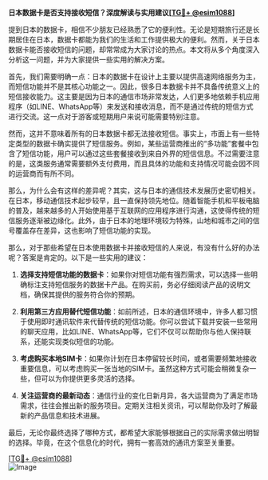 **日本数据卡是否支持接收短信？深度解读与实用建议[[TG💪+ @esim1088](https://t.me/s/esim1088)]**

提到日本的数据卡，相信不少朋友已经熟悉了它的便利性。无论是短期旅行还是长期居住在日本，数据卡都能为我们的生活和工作提供极大的便利。然而，关于日本数据卡能否接收短信的问题，却常常成为大家讨论的热点。本文将从多个角度深入分析这一问题，并为大家提供一些实用的解决方案。

首先，我们需要明确一点：日本的数据卡在设计上主要以提供高速网络服务为主，而短信功能并不是其核心功能之一。因此，很多日本数据卡并不具备传统意义上的短信接收能力。这主要是因为日本的通信市场非常发达，人们更多地依赖手机应用程序（如LINE、WhatsApp等）来发送和接收消息，而不是通过传统的短信方式进行交流。这一点对于游客或短期用户来说可能需要特别注意。

然而，这并不意味着所有的日本数据卡都无法接收短信。事实上，市面上有一些特定类型的数据卡确实提供了短信服务。例如，某些运营商推出的“多功能”套餐中包含了短信功能，用户可以通过这些套餐接收到来自外界的短信信息。不过需要注意的是，这类服务通常需要额外支付费用，而且具体的功能和支持情况可能会因不同的运营商而有所不同。

那么，为什么会有这样的差异呢？其实，这与日本的通信技术发展历史密切相关。在日本，移动通信技术起步较早，且一直保持领先地位。随着智能手机和平板电脑的普及，越来越多的人开始使用基于互联网的应用程序进行沟通，这使得传统的短信服务逐渐被边缘化。此外，由于日本的地理环境较为特殊，山地和城市之间的信号覆盖存在差异，这也影响了短信功能的实现。

那么，对于那些希望在日本使用数据卡并接收短信的人来说，有没有什么好的办法呢？答案是肯定的。以下是一些实用的建议：

1. **选择支持短信功能的数据卡**：如果你对短信功能有强烈需求，可以选择一些明确标注支持短信服务的数据卡产品。在购买前，务必仔细阅读产品的说明文档，确保其提供的服务符合你的预期。

2. **利用第三方应用替代短信功能**：如前所述，日本的通信环境中，许多人都习惯于使用即时通讯软件来代替传统的短信功能。你可以尝试下载并安装一些常用的聊天应用，比如LINE、WhatsApp等，它们不仅可以帮助你与他人保持联系，还能实现类似短信的功能。

3. **考虑购买本地SIM卡**：如果你计划在日本停留较长时间，或者需要频繁地接收重要信息，可以考虑购买一张当地的SIM卡。虽然这种方式可能会稍微复杂一些，但可以为你提供更多灵活的选择。

4. **关注运营商的最新动态**：通信行业的变化日新月异，各大运营商为了满足市场需求，往往会推出新的服务项目。定期关注相关资讯，可以帮助你及时了解最新的产品信息和技术进展。

最后，无论你最终选择了哪种方式，都希望大家能够根据自己的实际需求做出明智的选择。毕竟，在这个信息化的时代，拥有一套高效的通讯方案至关重要。

[[TG💪+ @esim1088](https://t.me/s/esim1088)]  
![Image](https://i.postimg.cc/4NQfJmqS/Snipaste-2025-05-13-00-14-12.png)